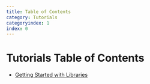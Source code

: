 ```yaml
---
title: Table of Contents
category: Tutorials
categoryindex: 1
index: 0
---
```



# Tutorials Table of Contents

- [Getting Started with Libraries](Getting_Started_With_Libraries.html)
